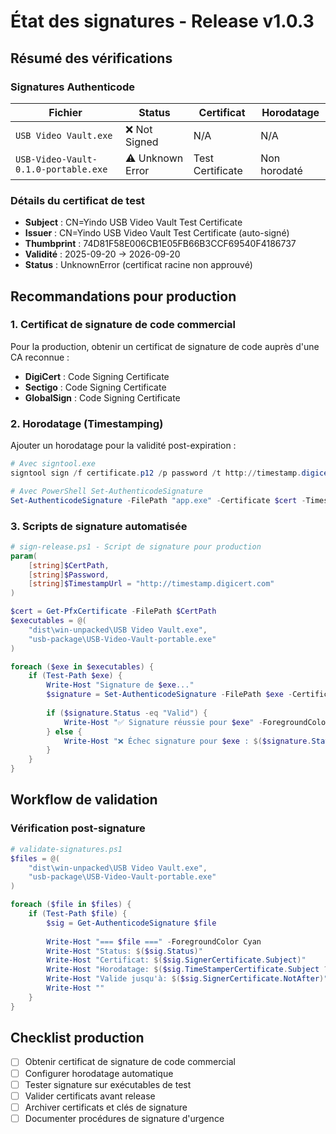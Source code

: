 # État des signatures - Release v1.0.3

## Résumé des vérifications

### Signatures Authenticode

| Fichier | Status | Certificat | Horodatage |
|---------|--------|------------|------------|
| `USB Video Vault.exe` | ❌ Not Signed | N/A | N/A |
| `USB-Video-Vault-0.1.0-portable.exe` | ⚠️ Unknown Error | Test Certificate | Non horodaté |

### Détails du certificat de test

- **Subject** : CN=Yindo USB Video Vault Test Certificate
- **Issuer** : CN=Yindo USB Video Vault Test Certificate (auto-signé)
- **Thumbprint** : 74D81F58E006CB1E05FB66B3CCF69540F4186737
- **Validité** : 2025-09-20 → 2026-09-20
- **Status** : UnknownError (certificat racine non approuvé)

## Recommandations pour production

### 1. Certificat de signature de code commercial

Pour la production, obtenir un certificat de signature de code auprès d'une CA reconnue :

- **DigiCert** : Code Signing Certificate
- **Sectigo** : Code Signing Certificate  
- **GlobalSign** : Code Signing Certificate

### 2. Horodatage (Timestamping)

Ajouter un horodatage pour la validité post-expiration :

```powershell
# Avec signtool.exe
signtool sign /f certificate.p12 /p password /t http://timestamp.digicert.com /v executable.exe

# Avec PowerShell Set-AuthenticodeSignature
Set-AuthenticodeSignature -FilePath "app.exe" -Certificate $cert -TimestampServer "http://timestamp.digicert.com"
```

### 3. Scripts de signature automatisée

```powershell
# sign-release.ps1 - Script de signature pour production
param(
    [string]$CertPath,
    [string]$Password,
    [string]$TimestampUrl = "http://timestamp.digicert.com"
)

$cert = Get-PfxCertificate -FilePath $CertPath
$executables = @(
    "dist\win-unpacked\USB Video Vault.exe",
    "usb-package\USB-Video-Vault-portable.exe"
)

foreach ($exe in $executables) {
    if (Test-Path $exe) {
        Write-Host "Signature de $exe..."
        $signature = Set-AuthenticodeSignature -FilePath $exe -Certificate $cert -TimestampServer $TimestampUrl
        
        if ($signature.Status -eq "Valid") {
            Write-Host "✅ Signature réussie pour $exe" -ForegroundColor Green
        } else {
            Write-Host "❌ Échec signature pour $exe : $($signature.StatusMessage)" -ForegroundColor Red
        }
    }
}
```

## Workflow de validation

### Vérification post-signature

```powershell
# validate-signatures.ps1
$files = @(
    "dist\win-unpacked\USB Video Vault.exe",
    "usb-package\USB-Video-Vault-portable.exe"
)

foreach ($file in $files) {
    if (Test-Path $file) {
        $sig = Get-AuthenticodeSignature $file
        
        Write-Host "=== $file ===" -ForegroundColor Cyan
        Write-Host "Status: $($sig.Status)"
        Write-Host "Certificat: $($sig.SignerCertificate.Subject)"
        Write-Host "Horodatage: $($sig.TimeStamperCertificate.Subject ?? 'Non horodaté')"
        Write-Host "Valide jusqu'à: $($sig.SignerCertificate.NotAfter)"
        Write-Host ""
    }
}
```

## Checklist production

- [ ] Obtenir certificat de signature de code commercial
- [ ] Configurer horodatage automatique
- [ ] Tester signature sur exécutables de test
- [ ] Valider certificats avant release
- [ ] Archiver certificats et clés de signature
- [ ] Documenter procédures de signature d'urgence